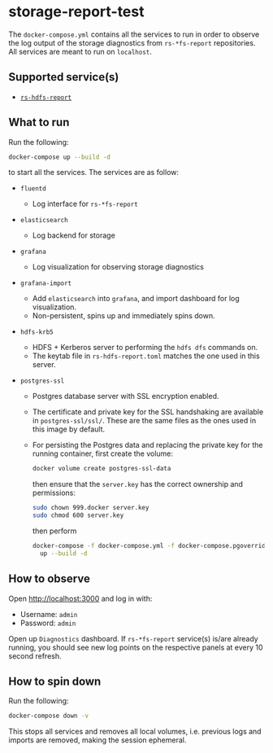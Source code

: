 # storage-report-test

The `docker-compose.yml` contains all the services to run in order to observe
the log output of the storage diagnostics from `rs-*fs-report` repositories. All
services are meant to run on `localhost`.

## Supported service(s)

* [`rs-hdfs-report`](https://github.com/guangie88/rs-hdfs-report)

## What to run

Run the following:

```sh
docker-compose up --build -d
```

to start all the services. The services are as follow:

* `fluentd`
  * Log interface for `rs-*fs-report`
* `elasticsearch`
  * Log backend for storage
* `grafana`
  * Log visualization for observing storage diagnostics
* `grafana-import`
  * Add `elasticsearch` into `grafana`, and import dashboard for log
    visualization.
  * Non-persistent, spins up and immediately spins down.
* `hdfs-krb5`
  * HDFS + Kerberos server to performing the `hdfs dfs` commands on.
  * The keytab file in `rs-hdfs-report.toml` matches the one used in this
    server.
* `postgres-ssl`

  * Postgres database server with SSL encryption enabled.
  * The certificate and private key for the SSL handshaking are available in
    `postgres-ssl/ssl/`. These are the same files as the ones used in
    this image by default.
  * For persisting the Postgres data and replacing the private key for the
    running container, first create the volume:

    ```bash
    docker volume create postgres-ssl-data
    ```

    then ensure that the `server.key` has the correct ownership and permissions:

    ```bash
    sudo chown 999.docker server.key
    sudo chmod 600 server.key
    ```

    then perform

    ```bash
    docker-compose -f docker-compose.yml -f docker-compose.pgoverride.yml \
      up --build -d
    ```

## How to observe

Open <http://localhost:3000> and log in with:

* Username: `admin`
* Password: `admin`

Open up `Diagnostics` dashboard. If `rs-*fs-report` service(s) is/are already
running, you should see new log points on the respective panels at every 10
second refresh.

## How to spin down

Run the following:

```sh
docker-compose down -v
```

This stops all services and removes all local volumes, i.e. previous logs and
imports are removed, making the session ephemeral.
